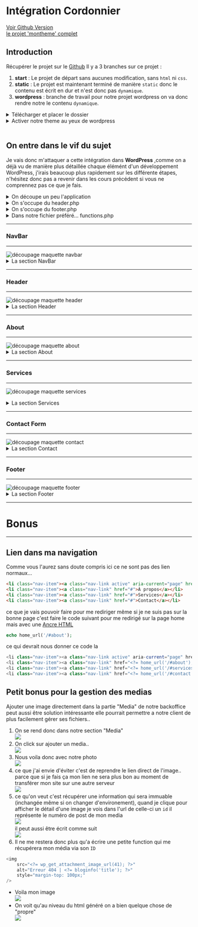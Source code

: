 # Intégration Cordonnier

[Voir Github Version](https://github.com/Poulycroc/lessons-isfsc/blob/master/courses/09__integration_cordonnier.md)<br>
[le projet 'montheme' complet](https://github.com/Poulycroc/lessons-isfsc/tree/master/wordpress/themecordonnier)

## Introduction

Récupérer le projet sur le [Github](https://github.com/gregholvoet/supershoes)
Il y a 3 branches sur ce projet :
1. **start** : Le projet de départ sans aucunes modification, sans `html` ni `css`.
2. **static** : Le projet est maintenant terminé de manière `static` donc le contenu est écrit en dur et n'est donc pas `dynamique`.
3. **wordpress** : branche de travail pour notre projet wordpress on va donc rendre notre le contenu `dynamique`.

<details>
<summary>Télécharger et placer le dossier</summary>

1. On va donc se rendre sur [le Github](https://github.com/gregholvoet/supershoes) et sélectionner la branche `static` :<br><img src=".screenshots/Screenshot 2022-11-29 at 11.55.35.png" alt="selcetionner la banche static">
2. Télécharger cette branche dans l'onglet **Code** > **Download Zip** :<br><img src=".screenshots/Screenshot 2022-11-29 at 12.06.13.png" alt="télécharger la branche static">
3. On va simplement placer le dossier télécharger dans notre **wordpress** > **wp-content** > **themes** et renommer le dossier en "supershoes" :<br><img src=".screenshots/Screenshot 2022-11-29 at 12.10.04.png" alt="placer le dossier dans themes">
</details>
<details>
<summary>Activer notre theme au yeux de wordpress</summary>

A la racine de notre nouveau projet on va ajouter `2 nouveaux fichiers` :
1. **functions.php** 
2. **style.css**

Et finalement modifier le **index.html** en **index.php**.

Dans notre fichier **style.css** on va simplement ajouter le nom de notre theme :
```css
/*
Theme Name: Super Shoes
*/
```

C'est parti il ne reste plus qu'a activer notre thème.<br><img src=".screenshots/Screenshot 2022-11-29 at 12.30.33.png" alt="activer notre nouveau theme">

</details>
<br>

## On entre dans le vif du sujet
Je vais donc m'attaquer a cette intégration dans **WordPress** ,comme on a déjà vu de manière plus détaillée chaque élémént d'un développement WordPress, j'irais beaucoup plus rapidement sur les différente étapes, n'hésitez donc pas a revenir dans les cours précédent si vous ne comprennez pas ce que je fais. 

<details>
<summary>On découpe un peu l'application</summary>

---
On va déjà commencer par séparer notre header et footer du corps de notre theme histoire d'avoir quelque chose de plus propre..
On créer donc 2 fichiers.
1. **header.php** qui va donc accueillir la partie `<head></head>` et `<header></header>` (dans la quel on a notre navigation)
2. **footer.php** qui va donc accueillir la partie `<footer></footer>`

Dans notre fichier `index.php` on récupère :
```html
<html lang="fr">
<head>
  <meta charset="UTF-8">
  <meta http-equiv="X-UA-Compatible" content="IE=edge">
  <meta name="viewport" content="width=device-width, initial-scale=1.0">
  <title>Exercice Landingpage</title>
  <link href="https://cdn.jsdelivr.net/npm/bootstrap@5.2.2/dist/css/bootstrap.min.css" rel="stylesheet" integrity="sha384-Zenh87qX5JnK2Jl0vWa8Ck2rdkQ2Bzep5IDxbcnCeuOxjzrPF/et3URy9Bv1WTRi" crossorigin="anonymous">
  <link rel="stylesheet" href="css/style.css">
</head>
<body>
  <header class="sticky-top">
    <nav class="navbar navbar-expand-lg navbar-dark bg-primary">
      <div class="container-fluid">
        <a class="navbar-brand" href="#">SuperShoes</a>
        <button class="navbar-toggler" type="button" data-bs-toggle="collapse" data-bs-target="#navbarSupportedContent" aria-controls="navbarSupportedContent" aria-expanded="false" aria-label="Toggle navigation">
          <span class="navbar-toggler-icon"></span>
        </button>
        <div class="collapse navbar-collapse" id="navbarSupportedContent">
          <ul class="navbar-nav me-auto mb-2 mb-lg-0">
            <li class="nav-item"><a class="nav-link active" aria-current="page" href="#">Accueil</a></li>
            <li class="nav-item"><a class="nav-link" href="#">À propos</a></li>
            <li class="nav-item"><a class="nav-link" href="#">Services</a></li>
            <li class="nav-item"><a class="nav-link" href="#">Contact</a></li>
          </ul>
        </div>
      </div>
    </nav>
  </header>
```
Qu'on placer dans le fichier `header.php`.
On va évidement penser a y mettre la function `get_header()` a la place de que l'on vient de retirer.
```php
<?php get_header(); ?>
```

Pour le footer pareil ! On récupère:
```html
  <script src="https://code.jquery.com/jquery-3.6.1.min.js" integrity="sha256-o88AwQnZB+VDvE9tvIXrMQaPlFFSUTR+nldQm1LuPXQ=" crossorigin="anonymous"></script>
  <script src="https://cdn.jsdelivr.net/npm/bootstrap@5.2.2/dist/js/bootstrap.bundle.min.js" integrity="sha384-OERcA2EqjJCMA+/3y+gxIOqMEjwtxJY7qPCqsdltbNJuaOe923+mo//f6V8Qbsw3" crossorigin="anonymous"></script>
  <script src="js/script.js"></script>
</body>
</html>
```
Ensuite on va le placer dans `footer.php` on oublie évidement pas non plus de remplacer ce code par la function `get_footer()`
```php
<?php get_footer(); ?>
```

je me retrouve donc avec ça:
  <details>
  <summary>index.php</summary>

  ---
  ```php
  <?php get_header(); ?>

    <main>
      <section class="hero" id="home">
        <header>
          <h1 class="visually-hidden">SuperShoes</h1>
          <p class="h1 text-white">
            <span class="bg-primary">Ici, on répare vos chaussures</span><br>
            <small class="bg-secondary">pour que vous repartiez du bon pied</small>
          </p>
          <a href="#about" class="please-scroll">Scrollez vers le bas</a>
        </header>
      </section>
      <section class="container section about" id="about">
        <div class="row align-items-center">
          <div class="col-md">
            <header>
              <h2 class="mb-3">Notre entreprise</h2>
            </header>
            <p class="lead">
              Lorem, ipsum dolor sit amet consectetur adipisicing elit. Sunt reprehenderit hic eligendi assumenda quos animi consequatur tenetur atque nam. Quos aspernatur placeat fuga excepturi veritatis eos eveniet nemo magni facere.
            </p>
          </div>
          <div class="col-md">
            <img class="img-fluid" src="images/about.jpg" alt="cordonnier au travail">
          </div>
        </div>
      </section>
      <section class="container section services" id="services">
        <header>
          <h2 class="text-center mb-3">Nos services</h2>
        </header>
        <div class="row">
          <div class="col-sm">
            <div class="card">
              <img src="images/cordonnier.jpg" class="card-img-top" alt="...">
              <div class="card-body">
                <h3 class="card-title h5">Réparation</h3>
                <p class="card-text">Lorem ipsum dolor sit amet, consectetur adipisicing elit. Nisi, accusantium?</p>
              </div>
            </div>
          </div>
          <div class="col-sm">
            <div class="card">
              <img src="images/cordonnier.jpg" class="card-img-top" alt="...">
              <div class="card-body">
                <h3 class="card-title h5">Entretien</h3>
                <p class="card-text">Lorem ipsum dolor sit amet, consectetur adipisicing elit. Nisi, accusantium?</p>
              </div>
            </div>
          </div>
          <div class="col-sm">
            <div class="card">
              <img src="images/cordonnier.jpg" class="card-img-top" alt="...">
              <div class="card-body">
                <h3 class="card-title h5">Sur mesure</h3>
                <p class="card-text">Lorem ipsum dolor sit amet, consectetur adipisicing elit. Nisi, accusantium?</p>
              </div>
            </div>
          </div>
        </div>
      </section>
      <div class="container section contact" id="contact">
        <header>
          <h2 class="text-center mb-3">Contactez-nous</h2>
        </header>
        <div class="row">
          <form action="#" class="col-md">
            <p class="form-group">
              <label for="name">Votre nom et prénom</label>
              <input name="name" id="name" type="text" class="form-control">
            </p>
            <p class="form-group">
              <label for="subject">Sujet</label>
              <select name="subject" id="subject" class="form-control">
                <option value="0">Choisissez un sujet</option>
                <option value="devis">Demande de devis</option>
                <option value="question">Question</option>
                <option value="other">Autres</option>
              </select>
            </p>
            <p class="form-group">
              <label for="message">Votre message</label>
              <textarea name="message" id="message" class="form-control" rows="5"></textarea>
            </p>
            <p class="text-right">
              <button class="btn btn-primary">Envoyer</button>
            </p>
          </form>
          <iframe src="https://www.google.com/maps/embed?pb=!1m18!1m12!1m3!1d10987.242951252556!2d4.37044401754503!3d50.85271187329156!2m3!1f0!2f0!3f0!3m2!1i1024!2i768!4f13.1!3m3!1m2!1s0x47c3c370c43d6195%3A0x94b0e4b9ad97de02!2sHaute%20%C3%89cole%20ISFSC!5e0!3m2!1sfr!2sbe!4v1602328508492!5m2!1sfr!2sbe" class="col-md-8 contact-map" style="border:0;" allowfullscreen="" aria-hidden="false" tabindex="0"></iframe>
        </div>
      </div>
    </main>

  <?php get_footer(); ?>
  ```
  ---
  </details>
  <details>
  <summary>header.php</summary>

  ---
  ```html
  <html lang="fr">
  <head>
    <meta charset="UTF-8">
    <meta http-equiv="X-UA-Compatible" content="IE=edge">
    <meta name="viewport" content="width=device-width, initial-scale=1.0">
    <title>Exercice Landingpage</title>
    <link href="https://cdn.jsdelivr.net/npm/bootstrap@5.2.2/dist/css/bootstrap.min.css" rel="stylesheet" integrity="sha384-Zenh87qX5JnK2Jl0vWa8Ck2rdkQ2Bzep5IDxbcnCeuOxjzrPF/et3URy9Bv1WTRi" crossorigin="anonymous">
    <link rel="stylesheet" href="css/style.css">
  </head>
  <body>
    <header class="sticky-top">
      <nav class="navbar navbar-expand-lg navbar-dark bg-primary">
        <div class="container-fluid">
          <a class="navbar-brand" href="#">SuperShoes</a>
          <button class="navbar-toggler" type="button" data-bs-toggle="collapse" data-bs-target="#navbarSupportedContent" aria-controls="navbarSupportedContent" aria-expanded="false" aria-label="Toggle navigation">
            <span class="navbar-toggler-icon"></span>
          </button>
          <div class="collapse navbar-collapse" id="navbarSupportedContent">
            <ul class="navbar-nav me-auto mb-2 mb-lg-0">
              <li class="nav-item"><a class="nav-link active" aria-current="page" href="#">Accueil</a></li>
              <li class="nav-item"><a class="nav-link" href="#">À propos</a></li>
              <li class="nav-item"><a class="nav-link" href="#">Services</a></li>
              <li class="nav-item"><a class="nav-link" href="#">Contact</a></li>
            </ul>
          </div>
        </div>
      </nav>
    </header>
  ```
  ---
  </details>
  <details>
  <summary>footer.php</summary>
  
  ---
  ```html
    <footer class="bg-secondary">
      <div class="container text-light py-2">
        &copy; SuperShoes 2022, tous droits résérvés
      </div>
    </footer>

    <script src="https://code.jquery.com/jquery-3.6.1.min.js" integrity="sha256-o88AwQnZB+VDvE9tvIXrMQaPlFFSUTR+nldQm1LuPXQ=" crossorigin="anonymous"></script>
    <script src="https://cdn.jsdelivr.net/npm/bootstrap@5.2.2/dist/js/bootstrap.bundle.min.js" integrity="sha384-OERcA2EqjJCMA+/3y+gxIOqMEjwtxJY7qPCqsdltbNJuaOe923+mo//f6V8Qbsw3" crossorigin="anonymous"></script>
    <script src="js/script.js"></script>
  </body>
  </html>
  ```
  ---
  </details>
  
  ---
</details>

<details>
<summary>On s'occupe du header.php</summary>

---
Comme vu dans le cours je vais avoir besoin d'ajouter pas mal de petit élément de functions propre a wordpress.

```php
<!DOCTYPE html>
<html <?php language_attributes(); ?>>
<head>
  <meta charset="UTF-8">
  <meta http-equiv="X-UA-Compatible" content="IE=edge">
  <meta name="viewport" content="width=device-width, initial-scale=1.0">
  <?php wp_head(); ?>
</head>
<body <?php body_class(); ?>>
  <?php wp_body_open(); ?>
  
  <header class="sticky-top">
    <nav class="navbar navbar-expand-lg navbar-dark bg-primary">
      <div class="container-fluid">
        <a class="navbar-brand" href="<?php echo home_url('/') ?>"><?php bloginfo('name'); ?></a>
        <button class="navbar-toggler" type="button" data-bs-toggle="collapse" data-bs-target="#navbarSupportedContent" aria-controls="navbarSupportedContent" aria-expanded="false" aria-label="Toggle navigation">
          <span class="navbar-toggler-icon"></span>
        </button>
        <div class="collapse navbar-collapse" id="navbarSupportedContent">
          <ul class="navbar-nav me-auto mb-2 mb-lg-0">
            <li class="nav-item"><a class="nav-link active" aria-current="page" href="#">Accueil</a></li>
            <li class="nav-item"><a class="nav-link" href="#">À propos</a></li>
            <li class="nav-item"><a class="nav-link" href="#">Services</a></li>
            <li class="nav-item"><a class="nav-link" href="#">Contact</a></li>
          </ul>
        </div>
      </div>
    </nav>
  </header>
```

1. Remplacer l'attribut `lang` de notre balise `<html>` pour le rendre dynamique.
2. On retire notre balise `<title></title>` puisqu'elle sera chargée dans `functions.php`.
3. On supprime les lignes `<link />` qui chargent le css de bootstrap et notre css custom.
4. On ajoute `<?php wp_head(); ?>` pour charger le header de wordpress.
5. On va customiser le lien `navbar-brand` avec `bloginfo()` et `home_url()`.
6. On ajoute `body_class()` au cas ou on aurait besoin dans notre design.
7. On ajoute finalement `wp_body_open()` pour prévenir wordpress qu'on ouvre le body a cet endroit.
---
</details>
<details>
<summary>On s'occupe du footer.php</summary>

---
Dans le footer ça ira un peu plus vite.

```php
  <footer class="bg-secondary">
    <div class="container text-light py-2">
      &copy; SuperShoes 2022, tous droits résérvés
    </div>
  </footer>

  <?php wp_footer(); ?>
</body>
</html>
```

1. Retirer toutes les lignes de `<scripts>` (on les ajoutera dans functions.php).
2. ajouter la function `wp_footer()`.
---
</details>
<details>
<summary>Dans notre fichier préféré... functions.php</summary>

---
Pour ce thème-ci, j'ai envie de charger mes style perso directement dans `functions.php` pour vous montrer comment ça marche.


```php
<?php

add_theme_support('title-tag'); // support de mon title tag
add_theme_support('post-thumbnails'); // support du thumbnail sur mes articles
add_theme_support('menus'); // support des menus WordPress

function wpbootstrap_styles_scripts() {
  wp_enqueue_style('bootstrap', 'https://cdn.jsdelivr.net/npm/bootstrap@5.2.2/dist/css/bootstrap.min.css');
  wp_enqueue_style('style',   () .'/css/style.css', ['bootstrap'], true);

  wp_enqueue_script('jquery');
  wp_enqueue_script('bootstrap-bundle', 'https://cdn.jsdelivr.net/npm/bootstrap@5.2.2/dist/js/bootstrap.bundle.min.js', false, '1.0.0', true);
  wp_enqueue_script('scripts', get_template_directory_uri().'/js/script.js', ['jquery'], '1.0.0', true);
}
add_action('wp_enqueue_scripts', 'wpbootstrap_styles_scripts');
```

1. J'ajoute mes `add_theme_support()`.
2. J'ajoute `wpbootstrap_styles_scripts()` dans le quel je charge `bootstrap` **css** et **bundle** .

Donc si jamais:
```php
wp_enqueue_style('style', get_template_directory_uri() .'/css/style.css', ['bootstrap'], true);
```
L'étape suivante consiste à charger mon style personnalisé en lui précisant qu'il a besoin de "bootstrap" avant d'être chargé, même chose pour nos script js perso, sauf que lui il a besoin de [jQuery](https://jquery.com/).
```php
wp_enqueue_script('scripts', get_template_directory_uri().'/js/script.js', ['jquery'], '1.0.0', true);
```

On peut aussi remarquer que pour `jQuery`, je n'ai pas eu besoin de préciser à wordpress où le trouver, c'est simplement parcequ'il embarque cette librairie directement avec lui, donc il l'a connait.

---
</details>

---
### NavBar
---
<img src=".screenshots/Screenshot 2022-11-28 at 10.08.28.png" alt="découpage maquette navbar">
<details>
<summary>La section NavBar</summary>

La seul chose à faire ici c'est de se rendre dans les réglages :<br><img src=".screenshots/Screenshot 2022-12-04 at 23.43.22.png" alt="changer le titre de l'app"><br>

Ensuite partout ou l'on retrouvera "SuperShoes" (dans l'éditeur )on aura juste a mettre :
```php
<?php echo bloginfo('name'); ?>
```
ce qui retrounera par défaut le titre de notre site
</details>

---
### Header
---
<img src=".screenshots/Screenshot 2022-11-28 at 10.08.46.png" alt="découpage maquette header">
<details>
<summary>La section Header</summary>

Pour le moment dans la section **header**, j'ai un html qui ressemble a ceci :
```html
<section class="hero" id="home">
  <header>
    <h1 class="visually-hidden">SuperShoes</h1>
    <p class="h1 text-white">
      <span class="bg-primary">Ici, on répare vos chaussures</span><br>
      <small class="bg-secondary">pour que vous repartiez du bon pied</small>
    </p>
    <a href="#about" class="please-scroll">Scrollez vers le bas</a>
  </header>
</section>
```

j'aimerais évidement pouvoir rendre le contenu dynamique... je vais avoir **4 sections distincte** 
1. `main-title` "Ici, on répare vos chaussures"
2. `under-title` "Pour que vous repartiez du bon pied"
3. `scroll-label` "Scrollez vers le bas"
4. `background-url` L'image en arrière plant.

(oui c'est moi qui ai inventé les termes) j'ai plusieur solutions pour le faire mais pour cette section de page si je vais opter pour la création `d'une page admin` dans mon `functions.php` (que j'aime tant), je vais ajouter une nouvelle **function** qui va utiliser la méthode [add_menu_page()](https://developer.wordpress.org/reference/functions/add_menu_page/) de wordpress .

Dans mon fichier `functions.php` j'ajoute: 
```php
function my_admin_menu() {
	add_menu_page(
		'Header hero', // nom de mon menu
		'Header hero', // nom affiché dans la sidebar de l'admin wordpress
		'manage_options', // la capacité requise pour que ce menu soit affiché à l'utilisateur.
		'sample-page', // le slug (donc l'url dans l'admin)
		'my_admin_page__header_hero__contents', // notre function qui va construire la page
		'dashicons-schedule', // l'icone dans la side bar
		3
	);
}
add_action( 'admin_menu', 'my_admin_menu' );

function my_admin_page__header_hero__contents() {
  echo '<h1>COUCOU</h1>';
}
```
Ce qui devrait me permettre d'afficher : <br><img src=".screenshots/Screenshot 2022-12-04 at 23.17.14.png" alt="admin menu page" /><br>

C'est cool évidement mais ça ne me permet pas encore de pouvoir entrer les donnée que je veux ni même de pouvoir les récuperer dans le html de mon thème.

La première chose que je vais devoir faire c'est donc créer un formulaire directement dans ma function `my_admin_page__header_hero__contents()`, voici le code complet pour ma page d'option du hero header :
```php
function my_admin_menu() {
	add_menu_page(
		'Header hero', // nom de mon menu
		'Header hero', // nom affiché dans la sidebar de l'admin wordpress
		'manage_options', // la capacité requise pour que ce menu soit affiché à l'utilisateur.
		'sample-page', // le slug (donc l'url dans l'admin)
		'my_admin_page__header_hero__contents', // notre function qui va construire la page
		'dashicons-schedule', // l'icone dans la side bar
		3
	);
}
add_action( 'admin_menu', 'my_admin_menu' );

function my_admin_page__header_hero__contents() {
  // ici je vérifie que que le contenu a bien été modifier 
  // si ce n'est pas le cas.. pas besoin d'enregistrer
  if( $_POST['updated'] === 'true' ){ 

    // si mon contenu a bien été enregistré je vérifie que mon fomulaire existe bien
    if( ! isset( $_POST['header-hero_form'] ) || ! wp_verify_nonce( $_POST['header-hero_form'], 'header-hero_update' ) ){ 
      // si ce n'est pas le cas je retourne une erreur  
    ?>
      <div class="error">
        <p>Sorry, your nonce was not correct. Please try again.</p>
      </div> <?php
      exit;
    } else {
      // si toute les vérifications se sont bien passée j'enregistre mes données

      // 
      // dans cette section je vais simplement récupérer les champs de mon formulaire 
      // "main-title", "under-title", "scroll-label", "background-url"
      // et demander a worpress de les traiter.. en suite j'enregistre ça dans une variable pour chaque champs
      // 
      $mainTitle = sanitize_text_field( $_POST['main-title'] ); 
      $underTitle = sanitize_text_field( $_POST['under-title'] );
      $scrollLabel = sanitize_text_field( $_POST['scroll-label'] );
      $backgroundUrl = sanitize_text_field( $_POST['background-url'] );
      //
      
      // 
      // dans cette section je récupère les variable que j'ai enregistré avant 
      // et je les stock dans une "option" wordpress option que je pourrais récupérer plus tard en fonction de mes besoin
      // avec "get_option" suivi du nom de mon options
      //
      // donc pour enregistrer l'option j'utilise "update_option" pour la récuperer j'utilise "get_option"
      // 
      update_option('header-hero_main-title', $mainTitle );
      update_option('header-hero_under-title', $underTitle );
      update_option('header-hero_scroll-label', $scrollLabel );
      update_option('header-hero_background-url', $backgroundUrl );
      //
    }
  } ?>
  <div class="wrap">
    <h2><?php
      // je récupère le titre de ma page admin dans mon cas "Header hero"
      // c'est la 2eme ligne de "add_menu_page()"
      echo get_admin_page_title();
    ?></h2>
    <form method="POST">
      <input type="hidden" name="updated" value="true" />
      <?php 
        // ici je j'ajoute mon "vérificateur" en utilisant la function "wp_nonce_field" qui permet de nomer mon formulaire
        // c'est grace a lui que je pourrais vérifier l'existance de mon formulaire d'ajout de données
        wp_nonce_field( 'header-hero_update', 'header-hero_form' ); 
      ?>
      <table class="form-table">
        <tbody>
          <tr>
            <th><label for="main-title">Main title</label></th>
            <td><input name="main-title" id="main-title" type="text" value="<?php echo get_option('header-hero_main-title'); ?>" class="regular-text" /></td>
          </tr>
          <tr>
            <th><label for="under-title">Under title</label></th>
            <td><input name="under-title" id="under-title" type="text" value="<?php echo get_option('header-hero_under-title'); ?>" class="regular-text" /></td>
          </tr>
          <tr>
            <th><label for="scroll-label">Scroll label</label></th>
            <td><input name="scroll-label" id="scroll-label" type="text" value="<?php echo get_option('header-hero_scroll-label'); ?>" class="regular-text" /></td>
          </tr>
          <tr>
            <th><label for="background-url">Background image url</label></th>
            <td><input name="background-url" id="background-url" type="text" value="<?php echo get_option('header-hero_background-url'); ?>" class="regular-text" /></td>
          </tr>
        </tbody>
      </table>
      <p class="submit">
        <?php
          // wordpress nous donne la possibilité de générer un bouton pour enregistrer les valeurs de notre formulaire
          submit_button(); 
        ?></p>
    </form>
  </div><?php 
}
```
ps: je sais c'est un code un peu avancé mais je vous encourage à tester de votre coté avec un peu moins de données, peut-être quelque chose de plus simple ?

ça devrait nous donner quelque chose comme ça dans notre administration :<br><img src=".screenshots/Screenshot 2022-12-04 at 23.39.56.png" alt="notre formulaire hero header terminé"><br>

Dans mon `html` maintenant il ne me reste plus qu'a changer les textes `static` par des donnée `dynamique`:
<details>
<summary>mon html d'avant:</summary>

```html
<section class="hero" id="home">
  <header>
    <h1 class="visually-hidden">SuperShoes</h1>
    <p class="h1 text-white">
      <span class="bg-primary">Ici, on répare vos chaussures</span><br>
      <small class="bg-secondary">pour que vous repartiez du bon pied</small>
    </p>
    <a href="#about" class="please-scroll">Scrollez vers le bas</a>
  </header>
</section>
```
</details>

Je vais donc utiliser la même `function` que j'ai utilisé dans mon `functions.php`, à savoir [get_option](https://developer.wordpress.org/reference/functions/get_option/) avec le nom du champs que je veux. Dans mon cas j'ai `4 champs` à récupérer ('`header-hero_background-url`', '`header-hero_main-title`', '`header-hero_under-title`', '`header-hero_scroll-label`').


Ce qui me donnera ça dans mon code :
```php
<section 
  class="hero" 
  id="home" 
  style="background-image: url(<?php echo get_template_directory_uri() .'/'. get_option('header-hero_background-url'); ?>);"
>
  <header>
    <h1 class="visually-hidden"><?php echo bloginfo('name'); ?></h1>
    <p class="h1 text-white">
      <span class="bg-primary"><?php echo get_option('header-hero_main-title'); ?></span><br>
      <small class="bg-secondary"><?php echo get_option('header-hero_under-title'); ?></small>
    </p>
    <a href="#about" class="please-scroll"><?php echo get_option('header-hero_scroll-label'); ?></a>
  </header>
</section>
```
ps: j'utilise `get_template_directory_uri` pour m'assurer que le lien de mon image démarre bien du bon endroit, c'est parfait je dois juste faire un petit changement dans le `css/style.css` pour retirer le style qui chargeait le l'image a l'origine:
```css
.hero {
  background-color: #000;
  /* background-image: url(../images/cordonnier.jpg); */
  background-repeat: no-repeat;
  background-position: center;
  background-size: cover;
  background-attachment: fixed;
}
```

</details>

---
### About
---
<img src=".screenshots/Screenshot 2022-11-28 at 10.08.53.png" alt="découpage maquette about">
<details>
<summary>La section About</summary>

Pour la section about je vais devoir plus tôt créer une "page" dans mon administration qui va me permettre de pouvoir gérer le **titre**, le **text** et **l'image**.

1. Dans mon administration je me rend dans l'onglet `pages`.
2. J'ajoute une page au nom de `About` (histoire de s'y retrouver).
3. J'ajoute mon contenu dans la page en question<br><img src=".screenshots/Screenshot 2022-12-03 at 16.04.48.png" alt="page about">
4. Je pense évidement a publier ma page sinon ça ne marche pas 

Dans notre code on va pouvoir utiliser la function [get_page_by_title()](https://developer.wordpress.org/reference/functions/get_page_by_title/).

Qui va me permettre d'aller chercher le contenu de la page en question (**content** et **thumbnail**).

<details>
<summary>Mon html avant:</summary>

```html
<section class="container section about" id="about">
  <div class="row align-items-center">
    <div class="col-md">
      <header>
        <h2 class="mb-3">Notre entreprise</h2>
      </header>
      <p class="lead">
        Lorem, ipsum dolor sit amet consectetur adipisicing elit. Sunt reprehenderit hic eligendi assumenda quos animi consequatur tenetur atque nam. Quos aspernatur placeat fuga excepturi veritatis eos eveniet nemo magni facere.
      </p>
    </div>
    <div class="col-md">
      <img class="img-fluid" src="images/about.jpg" alt="cordonnier au travail">
    </div>
  </div>
</section>
```
</details>

On se retrouve donc avec un code comme celui-ci :
```php
<section class="container section about" id="about">
  <div class="row align-items-center">
    <div class="col-md">
      <?php $aboutSection = get_page_by_title('about'); ?>
      <header>
        <h2 class="mb-3"><?php echo $aboutSection->post_title; ?></h2>
      </header>
      <p class="lead"><?php echo $aboutSection->post_content; ?></p>
    </div>
    <div class="col-md">
      <img class="img-fluid" src="<?php echo get_the_post_thumbnail_url($aboutSection->ID, 'medium'); ?>" alt="cordonnier au travail">
    </div>
  </div>
</section>
```

On se retrouve donc avec quelque chose comme ça :<br><img src=".screenshots/Screenshot 2022-12-03 at 16.36.22.png" alt="about section result">

</details>

---
### Services
---
<img src=".screenshots/Screenshot 2022-11-28 at 10.09.00.png" alt="découpage maquette services"><br>
<details>
<summary>La section Services</summary>

Pour le moment j'ai quelque chose comme ça :<br><img src=".screenshots/Screenshot 2022-11-29 at 14.00.29.png" alt="mes services sans les images"><br>
C''est évidement problématique pour plusieurs raisons.

1. Le contenu n'est pas modifiable à moins d'aller le faire dans notre fichier `index.php`
2. Les images manquent.

Ce que je propose ici, c'est de rendre tout ça dynamique avec WordPress. On va créer un "type d'article" que l'on va appeler `servcices`.

1. On va donc se rendre dans notre fichier `functions.php` et ajouter :
```php
function create_post_type() {	 // function dans la quel j'ajouterais tous mes type de contenu
	register_post_type('services'/* le nom de mon type de contenu */, [ // tableau avec mes options 
		'labels' => [ // ça sera le nom afficher dans mon menu word press avec la traduction
			'name' => __('Services'), // __() permet a wordpress que c'est contenu de traduction
			'singular_name' => __('Services')
		],
    'supports' => ['title', 'editor', 'thumbnail'], // on precise que notre post_type support title(un titre), editor(l'éditeur de contenu) et thumbnail(une photo a la une)
		'public' => true, // c'est un post_type publique
		'has_archive' => false, // en cas de suppression on peut retrouver notre post disparu
  	'rewrite' => ['slug' => 'services'], // j'applique une réécriture d'url "services" au lieu de "slug"
		'menu_icon' => 'dashicons-clipboard' // je lui précise une icon dans la bar d'outil de l'admin wordpress
	]);
}
add_action('init', 'create_post_type');
```
ça donne ça dans l'admin wordpress :<br>
<img src=".screenshots/Screenshot 2022-11-29 at 14.14.59.png" alt="post type services">

<details>
<summary>Notes</summary>

---
Je peux retrouver la liste d'icons pour les menu wordpress [ici](https://developer.wordpress.org/resource/dashicons/#clipboard)

---
</details>

On se rend maintenant dans `index.php` au niveau de nos services.
```html
<div class="row">
  <div class="col-sm">
    <div class="card">
      <img src="images/cordonnier.jpg" class="card-img-top" alt="...">
      <div class="card-body">
        <h3 class="card-title h5">Réparation</h3>
        <p class="card-text">Lorem ipsum dolor sit amet, consectetur adipisicing elit. Nisi, accusantium?</p>
      </div>
    </div>
  </div>
  <div class="col-sm">
    <div class="card">
      <img src="images/cordonnier.jpg" class="card-img-top" alt="...">
      <div class="card-body">
        <h3 class="card-title h5">Entretien</h3>
        <p class="card-text">Lorem ipsum dolor sit amet, consectetur adipisicing elit. Nisi, accusantium?</p>
      </div>
    </div>
  </div>
  <div class="col-sm">
    <div class="card">
      <img src="images/cordonnier.jpg" class="card-img-top" alt="...">
      <div class="card-body">
        <h3 class="card-title h5">Sur mesure</h3>
        <p class="card-text">Lorem ipsum dolor sit amet, consectetur adipisicing elit. Nisi, accusantium?</p>
      </div>
    </div>
  </div>
</div>
```
on remplace donc nos `3 services` par `1 seul` pour créer une boucle qui fera un appel wordpress
```html
<!-- si on a des Services on les affiches -->
  <div class="row">
    <!-- on récupère nos service et on boucle dessus -->
    <div class="col-sm">
      <div class="card">
        <!-- on va remplacer l'image --><img src="images/cordonnier.jpg" class="card-img-top" alt="...">
        <div class="card-body">
          <!-- on va remplacer le tittre --><h3 class="card-title h5">Réparation</h3>
          <!-- on va remplacer le text --><p class="card-text">Lorem ipsum dolor sit amet, consectetur adipisicing elit. Nisi, accusantium?</p>
        </div>
      </div>
    </div>
  </div>
<!-- sinon on dit qu'on travail sur une proposision bientot -->
  <h5>On a pas encore de services a vous proposer mais ça arrive !</h5>
<!-- on continue -->
```
je commence donc par ajouter mes fameux article dans l'administration de mon Wordpress comme je le ferais pour n'importe quel **articles** ici:<br><img src=".screenshots/Screenshot 2022-11-29 at 14.44.29.png" alt="créer mes articles"><br>

ensuite j'ajoute mon code php dans `index.php` comme indiqué au dessus:
```php
<?php
  $services = new WP_Query([ // je crée une variable $services
    'post_type' => 'services', // la je précise quel post_type je veux (dans mon cas "services")
    'post_status' => 'publish', // la je précise que je veux des posts qui sont publié
    'limit' => 3, // dans mon cas je n'en ai besoin que de trois
    'orderby' => 'date', // je les trie par date 
    'date' => true // je récupéère ma date
  ]);

  if ($services->have_posts()): // ici je vérifie que $services posède bien mes posts
?>
  <div class="row">
    <?php 
      while ($services->have_posts()): // la je lance ma boucle sur mes posts contenu dans services
      $services->the_post(); // la récupère mon post
    ?>
      <div class="col-4">
        <div class="card">
          <img 
            src="<?php the_post_thumbnail_url(); ?>" // je vais chercher le lien de mon image
            class="card-img-top"
            alt="<?php the_title() ?> | service | <?php echo bloginfo('name'); ?>" // ici je crée un petit alt avec le titre du service et le nom du site
          >
          <div class="card-body">
            <h3 class="card-title h5"><?php the_title(); ?></h3> // j'intègre mon titre de service
            <p class="card-text"><?php the_content(); ?></p> // j'intègre mon contenu
          </div>
        </div>
      </div>
    <?php endwhile; ?>
  </div>
<?php else: ?>
  <h5>On a pas encore de services a vous proposer mais ça arrive !</h5>
<?php endif; ?>
```
niveau de mon template ça me donne ça:<br><img src=".screenshots/Screenshot 2022-11-29 at 14.54.02.png" alt="ce que donne la génération de mes service"><br>
niveau de mon `html` généré je me retrouve donc avec ce code la:
```html
<div class="row">
  <div class="col-sm">
    <div class="card">
      <img src="http://localhost:8888/test-wordpress/wp-content/uploads/2022/11/Screenshot-2022-11-28-at-11.43.01.png" class="card-img-top" alt="Sur mesure | service | monsite">
      <div class="card-body">
        <h3 class="card-title h5">Sur mesure</h3>
        <p class="card-text"></p><p>Jujubes oat cake cotton candy toffee pastry powder sweet fruitcake. Pudding caramels gummies marzipan gingerbread pudding carrot cake. Chocolate cake lemon drops apple pie oat cake wafer.</p>
        <p></p>
      </div>
    </div>
  </div>
  <div class="col-sm">
    <div class="card">
      <img src="http://localhost:8888/test-wordpress/wp-content/uploads/2022/11/Screenshot-2022-11-28-at-11.43.01.png" class="card-img-top" alt="Entretien | service | monsite">
      <div class="card-body">
        <h3 class="card-title h5">Entretien</h3>
        <p class="card-text"></p><p>Topping pudding wafer cookie jelly beans jelly-o gingerbread. Pie powder marzipan apple pie cake macaroon cheesecake. Soufflé brownie dessert jelly sweet roll. Marzipan gummies apple pie icing cheesecake chocolate cake apple pie.</p>
        <p></p>
      </div>
    </div>
  </div>
  <div class="col-sm">
    <div class="card">
      <img src="http://localhost:8888/test-wordpress/wp-content/uploads/2022/11/Screenshot-2022-11-28-at-11.43.01.png" class="card-img-top" alt="Réparation | service | monsite">
      <div class="card-body">
        <h3 class="card-title h5">Réparation</h3>
        <p class="card-text"></p><p>Cupcake chocolate pudding pastry gingerbread pastry candy. Chocolate bar jelly beans wafer biscuit wafer pudding sweet roll candy. Danish liquorice bonbon apple pie toffee chocolate.</p>
        <p></p>
      </div>
    </div>
  </div>
</div>
```

on pourra évidement proposer a notre client de lui faire un carousel [comme celui-ci](https://getbootstrap.com/docs/4.0/components/carousel/#with-captions) si il veut exposer plus de services a l'avenir

</details>

---
### Contact Form
---
<img src=".screenshots/Screenshot 2022-11-28 at 10.09.08.png" alt="découpage maquette contact">
<details>
<summary>La section Contact</summary>

Je vais maintenant m'attaquer au formulaire de contacte.
<details>
<summary>Le code de notre formulaire ressemble acutellement a ça :</summary>

```html
<div class="row">
  <form action="#" class="col-md">
    <p class="form-group">
      <label for="name">Votre nom et prénom</label>
      <input name="name" id="name" type="text" class="form-control">
    </p>
    <p class="form-group">
      <label for="subject">Sujet</label>
      <select name="subject" id="subject" class="form-control">
        <option value="0">Choisissez un sujet</option>
        <option value="devis">Demande de devis</option>
        <option value="question">Question</option>
        <option value="other">Autres</option>
      </select>
    </p>
    <p class="form-group">
      <label for="message">Votre message</label>
      <textarea name="message" id="message" class="form-control" rows="5"></textarea>
    </p>
    <p class="text-right">
      <button class="btn btn-primary">Envoyer</button>
    </p>
  </form>
  <iframe src="https://www.google.com/maps/embed?pb=!1m18!1m12!1m3!1d10987.242951252556!2d4.37044401754503!3d50.85271187329156!2m3!1f0!2f0!3f0!3m2!1i1024!2i768!4f13.1!3m3!1m2!1s0x47c3c370c43d6195%3A0x94b0e4b9ad97de02!2sHaute%20%C3%89cole%20ISFSC!5e0!3m2!1sfr!2sbe!4v1602328508492!5m2!1sfr!2sbe" class="col-md-8 contact-map" style="border:0;" allowfullscreen="" aria-hidden="false" tabindex="0"></iframe>
</div>
```
</details>
Pour cette partie on va utiliser ce qu'on appel un [short code](https://www.wpbeginner.com/wp-tutorials/how-to-add-a-shortcode-in-wordpress/) dans WordPress, ça va nous permettre de générer des petits ou grand bout de code depuis une chaine de caractère dans notre editeur d'article ou de page.

par example dans notre `functions.php`:
```php
function create_shortcode(){
    return "<h2>Hello world !</h2>";
}
add_shortcode('my_shortcode', 'create_shortcode');
```
On va pouvoir utiliser:
```html
[my_shortcode]
```
Dans notre éditeur d'article:<br><img src=".screenshots/Screenshot 2022-12-05 at 10.07.51.png" alt="notre premier shortcode"><br>

Ce qui va du coup écrire `<h2>Hello world !</h2>` dans notre content pour la page Contact, par exemple mais ça peut marcher pour tout un tas d'autre article ou type d'article.

Pour notre formulaire de contact je vais donc créer une page `Contact` dans mon administration, ce que j'aimerais faire ici c'est ajouter du `html` directement dans mon article.

1. Ajouter un block `html` avec l'option :<br><img src=".screenshots/Screenshot 2022-12-05 at 10.24.27.png" alt="ajouter un block html">
2. notre page `Contact` :<br><img src=".screenshots/Screenshot 2022-12-05 at 10.24.33.png" alt="notre page html">
3. Je vais ajouter `[contact-form]` dans le contact.


On récupère la balise `<script></script>` qui permet de générer la carte :
```html
<iframe src="https://www.google.com/maps/embed?pb=!1m18!1m12!1m3!1d10987.242951252556!2d4.37044401754503!3d50.85271187329156!2m3!1f0!2f0!3f0!3m2!1i1024!2i768!4f13.1!3m3!1m2!1s0x47c3c370c43d6195%3A0x94b0e4b9ad97de02!2sHaute%20%C3%89cole%20ISFSC!5e0!3m2!1sfr!2sbe!4v1602328508492!5m2!1sfr!2sbe" class="col-md-8 contact-map" style="border:0;" allowfullscreen="" aria-hidden="false" tabindex="0"></iframe>
```

Et je vais le copier dans le fomulaire je peux donc ajouter ça dans le formulaire de contact :

```html
[contact-form]

<iframe src="https://www.google.com/maps/embed?pb=!1m18!1m12!1m3!1d10987.242951252556!2d4.37044401754503!3d50.85271187329156!2m3!1f0!2f0!3f0!3m2!1i1024!2i768!4f13.1!3m3!1m2!1s0x47c3c370c43d6195%3A0x94b0e4b9ad97de02!2sHaute%20%C3%89cole%20ISFSC!5e0!3m2!1sfr!2sbe!4v1602328508492!5m2!1sfr!2sbe" class="col-md-8 contact-map" style="border:0;" allowfullscreen="" aria-hidden="false" tabindex="0"></iframe>
```
Je devrais avoir ça :<br><img src=".screenshots/Screenshot 2022-12-05 at 10.25.06.png" alt="contact form">

On va construire `[contact-form]` dans `index.php` à la place du formulaire et de la carte je vais ajouter le code php qui me permetra de récupérer le contenu de la page contact.
```php
<div class="row">
  <?php
    $contactPage = get_page_by_title( 'contact' ); // je récupère la page contact
    echo apply_filters('the_content', $contactPage->post_content); // j'affiche le contenu qui vient de la page contact
  ?>
</div>
``` 
Dans mon fichier `functions.php` je vais ajouter le code suivant :
```php
/**
 * Cette fonction affiche les messages de validation, le message de réussite, le conteneur des messages de 
 * validation et le formulaire de contact.
 */

function create_contact_form_shortcode(){
  return "<div class='col-md'>
    <!-- c'est la div dans la quel on va envoyer nos erreurs -->
    <div id='validation-messages-container'></div>

    <form id='contact-form' action='". esc_url( get_permalink() ) ."' method='post'>
      <input type='hidden' name='contact_form'>

      <p class='form-group'>
        <label for='name'>". esc_html( 'Votre nom et prénom', 'supershoes-theme') ."</label>
        <input type='text' id='name' name='name' class='form-control'>
      </p>

      <p class='form-group'>
        <label for='subject'>". esc_html('Subject', 'supershoes-theme') ."</label>
        <select name='subject' id='subject' class='form-control'>
          <option value='0'>Choisissez un sujet</option>
          <option value='devis'>Demande de devis</option>
          <option value='question'>Question</option>
          <option value='other'>Autres</option>
        </select>
      </p>

      <p class='form-group'>
        <label for='message'>". esc_html( 'Message', 'supershoes-theme' ) ."</label>
        <textarea id='message' name='message' class='form-control'></textarea>
      </p>

      <button type='submit' class='btn btn-primary' id='contact-form-submit'>
        ". esc_attr('Submit', 'supershoes-theme') ."
      </button>
    </form>
  </div>";
}
add_shortcode('contact-form', 'create_contact_form_shortcode');
```

Je vais me retrouver avec quelque chose comme ceci :<br><img src=".screenshots/Screenshot 2022-12-05 at 14.13.48.png" alt="première vision de notre formulaire"><br>
C'est bien mais ça ne fonctionne pas encore, je ne reçois pas encore de mail et rien n'est la pour indiquer un envoi quelconque du mail à l'utilisateur.

Je vais donc devoir ajouter un peu de `php` pour ça :
```php
add_shortcode('contact-form', 'display_contact_form');
/**
 * Cette fonction affiche les messages de validation, le message de réussite, le conteneur des messages de 
 * validation et le formulaire de contact.
 */
function display_contact_form() {
  $validation_messages = [];
	$success_message = '';

	if (isset($_POST['contact_form']) && $_POST['contact_form'] === 'true') {

		// Assainir les données
    // wordpress utilise "sanitize_text_field" pour récupérer les données de formulaire
		$name = isset( $_POST['name'] ) ? sanitize_text_field( $_POST['name'] ) : '';
		$subject = isset( $_POST['subject'] ) ? sanitize_text_field( $_POST['subject'] ) : '';
		$message = isset( $_POST['message'] ) ? sanitize_textarea_field( $_POST['message'] ) : '';

		// on vérifie les datas c'est par example ici que l'on pourra vérrifier si l'utilisateur a entré un email correct
		if ( strlen( $name ) === 0 ) {
			$validation_messages[] = esc_html__('Entrez un nom valide.', 'supershoes-theme');
		}

		if ( strlen( $message ) === 0 ) {
			$validation_messages[] = esc_html__('Entre un messaage valide.', 'supershoes-theme');
		}

		// envoyer l'mail a l'administrateur wordpress si il n'y a pas d'erreur
		if ( empty( $validation_messages ) ) {
			$mail    = get_option( 'admin_email' );
			$adminSubject = 'New message from ' . $name;
			$message = $message . ' - The email address of the customer is: ' . $mail;

			wp_mail( $mail, $adminSubject, $message );
			$success_message = esc_html__( 'Your message has been successfully sent.', 'supershoes-theme' );
		}
	} 
  
  // on montre les erreur que l'utilisateur a pu faire
  if ( ! empty( $validation_messages ) ) {
    foreach ( $validation_messages as $validation_message ) {
      echo '<div class="alert alert-danger" role="alert">' . esc_html( $validation_message ) . '</div>';
    }
  }

  // on montre que tous c'est bien passé 
  if ( strlen( $success_message ) > 0) {
    echo '<div class="alert alert-success" role="alert">' . esc_html( $success_message ) . '</div>';
  }
	?>
    <div class="col-md">

      <!-- c'est la div dans la quel on va envoyer nos erreurs -->
      <div id="validation-messages-container"></div>

      <form id="contact-form" action="<?php echo esc_url( get_permalink() ); ?>" method="post">
        <input type="hidden" name="contact_form" value="true">

        <p class="form-group">
          <label for="name"><?php echo esc_html( 'Votre nom et prénom', 'supershoes-theme' ); ?></label>
          <input type="text" id="name" name="name" class="form-control">
        </p>

        <p class="form-group">
          <label for="subject"><?php echo esc_html( 'Subject', 'supershoes-theme' ); ?></label>
          <select name="subject" id="subject" class="form-control">
            <option value="0">Choisissez un sujet</option>
            <option value="devis">Demande de devis</option>
            <option value="question">Question</option>
            <option value="other">Autres</option>
          </select>
        </p>

        <p class="form-group">
          <label for="message"><?php echo esc_html( 'Message', 'supershoes-theme' ); ?></label>
          <textarea id="message" name="message" class="form-control"></textarea>
        </p>

        <button type="submit" class="btn btn-primary" id="contact-form-submit">
          <?php echo esc_attr( 'Submit', 'supershoes-theme' ); ?>
        </button>

      </form>
    </div>
	<?php
}
```

</details>

---
### Footer
---
<img src=".screenshots/Screenshot 2022-11-28 at 10.09.15.png" alt="découpage maquette footer">
<details>
<summary>La section Footer</summary>

Rien de particulier à faire ici, je pourrais évidement ajouter une option du même style pour le hero-header... à toi de voir ce que tu veux faire pour cette partie-ci
</details>

----
# Bonus
---

## Lien dans ma navigation
Comme vous l'aurez sans doute compris ici ce ne sont pas des lien normaux...
```html
<li class="nav-item"><a class="nav-link active" aria-current="page" href="#">Accueil</a></li>
<li class="nav-item"><a class="nav-link" href="#">À propos</a></li>
<li class="nav-item"><a class="nav-link" href="#">Services</a></li>
<li class="nav-item"><a class="nav-link" href="#">Contact</a></li>
```

ce que je vais pouvoir faire pour me rediriger même si je ne suis pas sur la bonne page c'est faire le code suivant pour me redirigé sur la page home mais avec une [Ancre HTML](https://developer.mozilla.org/fr/docs/Web/HTML/Element/a) 
```php
echo home_url('/#about');
```

ce qui devrait nous donner ce code la

```php
<li class="nav-item"><a class="nav-link active" aria-current="page" href="<?= home_url('/'); ?>">Accueil</a></li>
<li class="nav-item"><a class="nav-link" href="<?= home_url('/#about'); ?>">À propos</a></li>
<li class="nav-item"><a class="nav-link" href="<?= home_url('/#services'); ?>">Services</a></li>
<li class="nav-item"><a class="nav-link" href="<?= home_url('/#contact'); ?>">Contact</a></li>
```


## Petit bonus pour la gestion des medias
Ajouter une image directement dans la partie "Media" de notre backoffice peut aussi être solution intéressante elle pourrait permettre a notre client de plus facilement gérer ses fichiers..

1. On se rend donc dans notre section "Media"<br><img src="./.screenshots/Screenshot 2023-12-03 at 21.45.28.png" />
2. On click sur ajouter un media..<br><img src="./.screenshots/Screenshot 2023-12-03 at 21.33.31.png" />
3. Nous voila donc avec notre photo <br><img src="./.screenshots/Screenshot 2023-12-03 at 21.34.10.png" />
4. ce que j'ai envie d'éviter c'est de reprendre le lien direct de l'image.. parce que si je fais ça mon lien ne sera plus bon au moment de transférer mon site sur une autre serveur<br><img src="./.screenshots/Screenshot 2023-12-03 at 21.34.36.png" />
5. ce qu'on veut c'est récupérer une information qui sera immuable (inchangée même si on changer d'environement), quand je clique pour afficher le détail d'une image je vois dans l'url de celle-ci un `id` il représente le numéro de post de mon media<br><img src="./.screenshots/Screenshot 2023-12-03 at 21.52.32.png" /><br>il peut aussi être écrit comme suit<br><img src="./.screenshots/Screenshot 2023-12-03 at 21.44.08.png" />
6. Il ne me restera donc plus qu'a écrire une petite function qui me récupérera mon média via son `ID`
```php
<img 
    src="<?= wp_get_attachment_image_url(41); ?>"
    alt="Erreur 404 | <?= bloginfo('title'); ?>"
    style="margin-top: 100px;" 
/>
```

- Voila mon image<br><img src="./.screenshots/Screenshot 2023-12-03 at 21.58.24.png" />
- On voit qu'au niveau du html généré on a bien quelque chose de "propre"<br><img src="./.screenshots/Screenshot 2023-12-03 at 21.58.35.png" />
